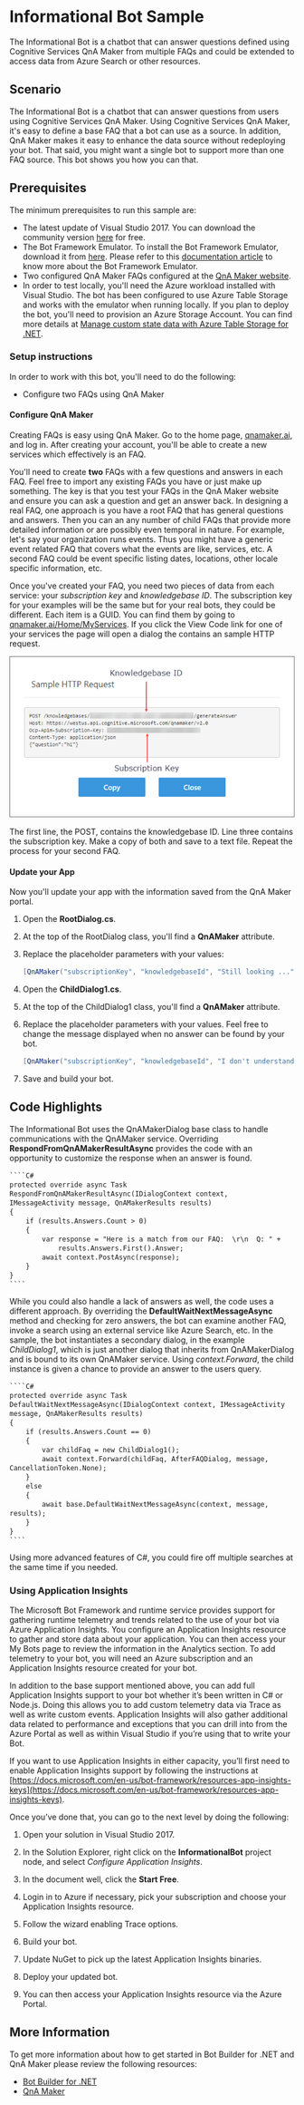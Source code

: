 # Informational Bot Sample

The Informational Bot is a chatbot that can answer questions defined using Cognitive Services QnA Maker from multiple FAQs and could be extended to access data from Azure Search or other resources.

## Scenario

The Informational Bot is a chatbot that can answer questions from users using Cognitive Services QnA Maker. Using Cognitive Services QnA Maker, it's easy to define a base FAQ that a bot can use as a source. In addition, QnA Maker makes it easy to enhance the data source without redeploying your bot. That said, you might want a single bot to support more than one FAQ source. This bot shows you how you can that.

## Prerequisites

The minimum prerequisites to run this sample are:

- The latest update of Visual Studio 2017. You can download the community version [here](https://www.visualstudio.com/downloads/) for free.
- The Bot Framework Emulator. To install the Bot Framework Emulator, download it from [here](https://emulator.botframework.com/). Please refer to this [documentation article](https://github.com/microsoft/botframework-emulator/wiki/Getting-Started) to know more about the Bot Framework Emulator.
- Two configured QnA Maker FAQs configured at the [QnA Maker website](https://qnamaker.ai/).
- In order to test locally, you'll need the Azure workload installed with Visual Studio. The bot has been configured to use Azure Table Storage and works with the emulator when running locally. If you plan to deploy the bot, you'll need to provision an Azure Storage Account. You can find more details at [Manage custom state data with Azure Table Storage for .NET](https://docs.microsoft.com/en-us/azure/bot-service/dotnet/bot-builder-dotnet-state-azure-table-storage).

### Setup instructions

In order to work with this bot, you'll need to do the following:

- Configure two FAQs using QnA Maker

#### Configure QnA Maker

Creating FAQs is easy using QnA Maker. Go to the home page, [qnamaker.ai](https://qnamaker.ai/), and log in. After creating your  account, you'll be able to create a new services which effectively is an FAQ.

You'll need to create **two** FAQs with a few questions and answers in each FAQ. Feel free to import any existing FAQs you have or just make up something. The key is that you test your FAQs in the QnA Maker website and ensure you can ask a question and get an answer back. In designing a real FAQ, one approach is you have a root FAQ that has general questions and answers. Then you can an any number of child FAQs that provide more detailed information or are possibly even temporal in nature. For example, let's say your organization runs events. Thus you might have a generic event related FAQ that covers what the events are like, services, etc. A second FAQ could be event specific listing dates, locations, other locale specific information, etc.

Once you've created your FAQ, you need two pieces of data from each service: your *subscription key* and *knowledgebase ID*. The subscription key for your examples will be the same but for your real bots, they could be different. Each item is a GUID. You can find them by going to [qnamaker.ai/Home/MyServices]( https://qnamaker.ai/Home/MyServices). If you click the View Code link for one of your services the page will open a dialog the contains an sample HTTP request.

![Sample HTTP Request](./media/QnAMakerSampleHttpRequest.png)

The first line, the POST, contains the knowledgebase ID. Line three contains the subscription key. Make a copy of both and save to a text file. Repeat the process for your second FAQ.

#### Update your App

Now you'll update your app with the information saved from the QnA Maker portal.

1. Open the **RootDialog.cs**.

1. At the top of the RootDialog class, you'll find a **QnAMaker** attribute.

1. Replace the placeholder parameters with your values:

    ````C#
    [QnAMaker("subscriptionKey", "knowledgebaseId", "Still looking ...", 0.01, 2)]
    ````
1. Open the **ChildDialog1.cs**.

1. At the top of the ChildDialog1 class, you'll find a **QnAMaker** attribute.

1. Replace the placeholder parameters with your values. Feel free to change the message displayed when no answer can be found by your bot.

    ````C#
    [QnAMaker("subscriptionKey", "knowledgebaseId", "I don't understand this right now! Try another query!", 0.01, 1)]
    ````
1. Save and build your bot.

## Code Highlights

The Informational Bot uses the QnAMakerDialog base class to handle communications with the QnAMaker service. Overriding **RespondFromQnAMakerResultAsync** provides the code with an opportunity to customize the response when an answer is found.

    ````C#
    protected override async Task RespondFromQnAMakerResultAsync(IDialogContext context, IMessageActivity message, QnAMakerResults results)
    {
        if (results.Answers.Count > 0)
        {
            var response = "Here is a match from our FAQ:  \r\n  Q: " +
                results.Answers.First().Answer;
            await context.PostAsync(response);
        }
    }
    ````

While you could also handle a lack of answers as well, the code uses a different approach. By overriding the **DefaultWaitNextMessageAsync** method and checking for zero answers, the bot can examine another FAQ, invoke a search using an external service like Azure Search, etc. In the sample, the bot instantiates a secondary dialog, in the example *ChildDialog1*, which is just another dialog that inherits from QnAMakerDialog and is bound to its own QnAMaker service. Using *context.Forward*, the child instance is given a chance to provide an answer to the users query.

    ````C#
    protected override async Task DefaultWaitNextMessageAsync(IDialogContext context, IMessageActivity message, QnAMakerResults results)
    {
        if (results.Answers.Count == 0)
        {
            var childFaq = new ChildDialog1();
            await context.Forward(childFaq, AfterFAQDialog, message, CancellationToken.None);
        }
        else
        {
            await base.DefaultWaitNextMessageAsync(context, message, results);
        }
    }
    ````
Using more advanced features of C#, you could fire off multiple searches at the same time if you needed.

### Using Application Insights

The Microsoft Bot Framework and runtime service provides support for gathering runtime telemetry and trends related to the use of your bot via Azure Application Insights.
You configure an Application Insights resource to gather and store data about your application. You can then access your My Bots page to review the information in the Analytics section. To add telemetry to your bot, you will need an Azure subscription and an Application Insights resource created for your bot.

In addition to the base support mentioned above, you can add full Application Insights support to your bot whether it’s been written in C# or Node.js. Doing this allows you to add custom telemetry data via Trace as well as write custom events. Application Insights will also gather additional data related to performance and exceptions that you can drill into from the Azure Portal as well as within Visual Studio if you’re using that to write your Bot.

If you want to use Application Insights in either capacity, you’ll first need to enable Application Insights support by following the instructions at [https://docs.microsoft.com/en-us/bot-framework/resources-app-insights-keys](https://docs.microsoft.com/en-us/bot-framework/resources-app-insights-keys).

Once you’ve done that, you can go to the next level by doing the following:

1. Open your solution in Visual Studio 2017.

1. In the Solution Explorer, right click on the **InformationalBot** project node, and select *Configure Application Insights*.

1. In the document well, click the **Start Free**.

1. Login in to Azure if necessary, pick your subscription and choose your Application Insights resource.

1. Follow the wizard enabling Trace options.

1. Build your bot.

1. Update NuGet to pick up the latest Application Insights binaries.

1. Deploy your updated bot.

1. You can then access your Application Insights resource via the Azure Portal.

## More Information

To get more information about how to get started in Bot Builder for .NET and QnA Maker please review the following resources:

- [Bot Builder for .NET](https://docs.botframework.com/en-us/csharp/builder/sdkreference/index.html)
- [QnA Maker](https://qnamaker.ai/)
